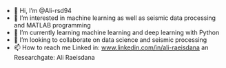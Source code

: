 - 👋 Hi, I’m @Ali-rsd94
- 👀 I’m interested in machine learning as well as seismic data processing and MATLAB programming
- 🌱 I’m currently learning machine learning and deep learning with Python
- 💞️ I’m looking to collaborate on data science and seismic processing
- 📫 How to reach me Linked in: www.linkedin.com/in/ali-raeisdana an Researchgate: Ali Raeisdana

<!---
Ali-rsd94/Ali-rsd94 is a ✨ special ✨ repository because its `README.md` (this file) appears on your GitHub profile.
You can click the Preview link to take a look at your changes.
--->
